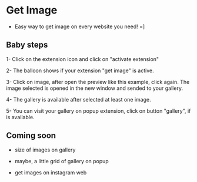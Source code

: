# Get Image

- Easy way to get image on every website you need! =]

## Baby steps

1- Click on the extension icon and click on "activate extension"

2- The balloon shows if your extension "get image" is active.

3- Click on image, after open the preview like this example, click again. The image selected is opened in the new window and sended to your gallery.

4- The gallery is available after selected at least one image.

5- You can visit your gallery on popup extension, click on button "gallery", if is available.

## Coming soon

- size of images on gallery

- maybe, a little grid of gallery on popup

- get images on instagram web
